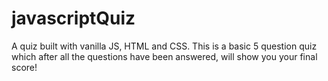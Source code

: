 # javascriptQuiz

A quiz built with vanilla JS, HTML and CSS. This is a basic 5 question quiz which after all the questions have been answered, will show you your final score!
